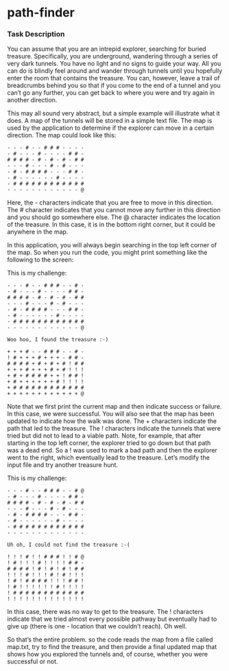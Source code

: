 # path-finder

### Task Description

You can assume that you are an intrepid explorer, searching for buried treasure. Specifically, you are underground, wandering through a series of very dark tunnels. You have no light and no signs to guide your way. All you can do is blindly feel around and wander through tunnels until you hopefully enter the room that contains the treasure. You can, however, leave a trail of breadcrumbs behind you so that if you come to the end of a tunnel and you can’t go any further, you can get back to where you were and try again in another direction.

This may all sound very abstract, but a simple example will illustrate what it does. A map of the tunnels will be stored in a simple text file. The map is used by the application to determine if the explorer can move in a certain direction. The map could look like this:

```
- - - # - - # # # - - - -
- # - - - # - - - - # # -
# # # # - # - # - # - # #
- - - # - - - # - # - - -
- # - # # # # - - - # # -
- # - - - - - - # - - - -
- # # # # # # # # # # # #
- - - - - - - - - - - - @
```

Here, the - characters indicate that you are free to move in this direction. The # character indicates that you cannot move any further in this direction and you should go somewhere else. The @ character indicates the location of the treasure. In this case, it is in the bottom right corner, but it could be anywhere in the map.

In this application, you will always begin searching in the top left corner of the map. So when you run the code, you might print something like the following to the screen:

This is my challenge:
```
- - - # - - # # # - - # -
- # - - - # - - - - # # -
# # # # - # - # - # - # #
- - - # - - - # - # - - -
- # - # # # # - - - # # -
- # - - - - - - # - - - -
- # # # # # # # # # # # #
- - - - - - - - - - - - @

Woo hoo, I found the treasure :-)

+ + + # - - # # # - - # -
! # + + + # + + + - # # -
# # # # + # + # + # ! # # 
+ + + # + + + # + # ! ! !
+ # + # # # # + + ! # # !
+ # + + + + + + # ! ! ! !
+ # # # # # # # # # # # #
+ + + + + + + + + + + + @
```

Note that we first print the current map and then indicate success or failure. In this case, we were successful. You will also see that the map has been updated to indicate how the walk was done. The + characters indicate the path that led to the treasure. The ! characters indicate the tunnels that were tried but did not to lead to a viable path. Note, for example, that after starting in the top left corner, the explorer tried to go down but that path was a dead end. So a ! was used to mark a bad path and then the explorer went to the right, which eventually lead to the treasure.
Let’s modify the input file and try another treasure hunt.

This is my challenge:
```
- - - # - - # # # - - # @
- # - - - # - - - - # # -
# # # # - # - # - # - # #
- - - # - - - # - # - - -
- # - # # # # - - - # # -
- # - - - - - - # - - - -
- # # # # # # # # # # # #
- - - - - - - - - - - - -

Uh oh, I could not find the treasure :-(

! ! ! # ! ! # # # ! ! # @
! # ! ! ! # ! ! ! ! # # -
# # # # ! # ! # ! # ! # #
! ! ! # ! ! ! # ! # ! ! !
! # ! # # # # ! ! ! # # !
! # ! ! ! ! ! ! # ! ! ! !
! # # # # # # # # # # # #
! ! ! ! ! ! ! ! ! ! ! ! !
```

In this case, there was no way to get to the treasure. The ! characters indicate that we tried almost every possible pathway but eventually had to give up (there is one - location that we couldn’t reach). Oh well.

So that’s the entire problem. so the code reads the map from a file called map.txt, try to find the treasure, and then provide a final updated map that shows how you explored the tunnels and, of course, whether you were successful or not.

